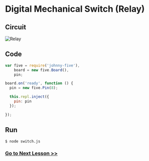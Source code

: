 # Digital Mechanical Switch (Relay)

## Circuit

![Relay](http://i.imgur.com/gGBGcEM.png)

## Code

``` js
var five = require('johnny-five'),
    board = new five.Board(),
    pin;

board.on('ready', function () {
  pin = new five.Pin(8);

  this.repl.inject({
    pin: pin
  });

});
```

## Run

```
$ node switch.js
```

### [Go to Next Lesson >>](../switch/)